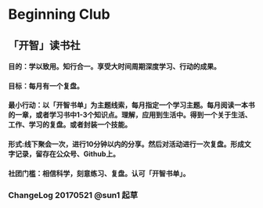 # Beginning Club
## 「开智」读书社
#### 目的：学以致用。知行合一。享受大时间周期深度学习、行动的成果。
#### 目标：每月有一个复盘。
#### 最小行动：以「开智书单」为主题线索，每月指定一个学习主题。每月阅读一本书的一章，或者学习书中1-3个知识点。理解，应用到生活中。得到一个关于生活、工作、学习的复盘。或者封装一个技能。
#### 形式:线下聚会一次，进行10分钟以内的分享。然后对活动进行一次复盘。形成文字记录，留存在公众号、Github上。

#### 社团门槛：相信科学，刻意练习、复盘。认可「开智书单」。

### ChangeLog 20170521   @sun1 起草 